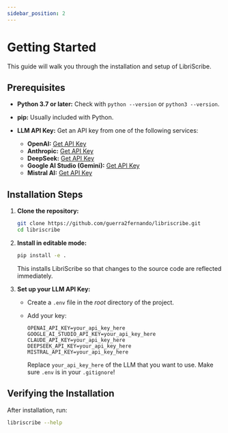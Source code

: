 ```yaml
---
sidebar_position: 2
---
```


# Getting Started

This guide will walk you through the installation and setup of LibriScribe.

## Prerequisites

*   **Python 3.7 or later:** Check with `python --version` or `python3 --version`.
*   **pip:** Usually included with Python.
*   **LLM API Key:** Get an API key from one of the following services:

    - **OpenAI:** [Get API Key](https://platform.openai.com/signup/)
    - **Anthropic:** [Get API Key](https://console.anthropic.com/)
    - **DeepSeek:** [Get API Key](https://platform.deepseek.com/)
    - **Google AI Studio (Gemini):** [Get API Key](https://aistudio.google.com/)
    - **Mistral AI:** [Get API Key](https://console.mistral.ai/)



## Installation Steps

1.  **Clone the repository:**

    ```bash
    git clone https://github.com/guerra2fernando/libriscribe.git
    cd libriscribe
    ```

2.  **Install in editable mode:**

    ```bash
    pip install -e .
    ```
    This installs LibriScribe so that changes to the source code are reflected immediately.

3.  **Set up your LLM API Key:**
    *   Create a `.env` file in the *root* directory of the project.
    *   Add your key:

        ```
        OPENAI_API_KEY=your_api_key_here
        GOOGLE_AI_STUDIO_API_KEY=your_api_key_here
        CLAUDE_API_KEY=your_api_key_here
        DEEPSEEK_API_KEY=your_api_key_here
        MISTRAL_API_KEY=your_api_key_here
        ```
        Replace `your_api_key_here` of the LLM that you want to use.  Make sure `.env` is in your `.gitignore`!

## Verifying the Installation

After installation, run:

```bash
libriscribe --help
```